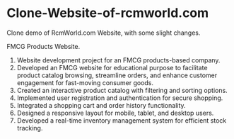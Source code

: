 # Clone-Website-of-rcmworld.com
Clone demo of RcmWorld.com Website, with some slight changes.

FMCG Products Website.
1. Website development project for an FMCG products-based company.
2. Developed an FMCG website for educational purpose to facilitate product catalog browsing, streamline orders, and enhance customer engagement for fast-moving consumer goods.
3. Created an interactive product catalog with filtering and sorting options.
4. Implemented user registration and authentication for secure shopping.
5. Integrated a shopping cart and order history functionality.
6. Designed a responsive layout for mobile, tablet, and desktop users.
7. Developed a real-time inventory management system for efficient stock tracking.
